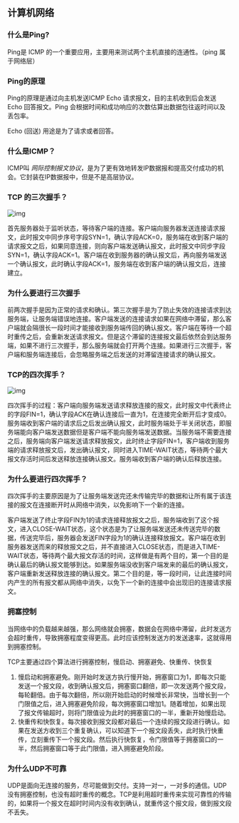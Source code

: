 ## 计算机网络

### 什么是Ping?

Ping是 ICMP 的一个重要应用，主要用来测试两个主机直接的连通性。（ping 属于网络层）

### Ping的原理

Ping的原理是通过向主机发送ICMP Echo 请求报文，目的主机收到后会发送 Echo 回答报文。Ping 会根据时间和成功响应的次数估算出数据包往返时间以及丢包率。

Echo (回送)  用途是为了请求或者回答。

### 什么是ICMP？

ICMP叫 *网际控制报文协议*，是为了更有效地转发IP数据报和提高交付成功的机会。它封装在IP数据报中，但是不是高层协议。

### TCP 的三次握手？

![img](C:\Users\Administrator\Desktop\notes\assets\e92d0ebc-7d46-413b-aec1-34a39602f787.png)

首先服务器处于监听状态，等待客户端的连接。客户端向服务器发送连接请求报文，此时报文中同步序号字段SYN=1，确认字段ACK=0，服务端在收到客户端的请求报文之后，如果同意连接，则向客户端发送确认报文，此时报文中同步字段SYN=1，确认字段ACK=1。客户端在收到服务器的确认报文后，再向服务端发送一个确认报文，此时确认字段ACK=1，服务端在收到客户端的确认报文后，连接建立。

### 为什么要进行三次握手

前两次握手是因为正常的请求和确认。第三次握手是为了防止失效的连接请求到达服务端，让服务端错误地连接。客户端发送的连接请求如果在网络中滞留，那么客户端就会隔很长一段时间才能接收到服务端传回的确认报文。客户端在等待一个超时重传之后，会重新发送请求报文。但是这个滞留的连接报文最后依然会到达服务端，如果不进行三次握手，那么服务端就会打开两个连接。如果进行三次握手，客户端和服务端连接后，会忽略服务端之后发送的对滞留连接请求的确认报文。

### TCP的四次挥手？

![img](C:\Users\Administrator\Desktop\notes\assets\f87afe72-c2df-4c12-ac03-9b8d581a8af8.jpg)

四次挥手的过程：客户端向服务端发送请求释放连接的报文，此时报文中代表终止的字段FIN=1，确认字段ACK在确认连接后一直为1，在连接完全断开后才变成0。服务端收到客户端的请求后之后发出确认报文，此时服务端处于半关闭状态，即服务端能向客户端发送数据但是客户端不能向服务端发送数据。当服务端不需要连接之后，服务端向客户端发送请求释放报文，此时终止字段FIN=1，客户端收到服务端的请求释放报文后，发出确认报文，同时进入TIME-WAIT状态，等待两个最大报文存活时间后发送释放连接确认报文。服务端收到客户端的确认后释放连接。

### 为什么要进行四次挥手？

四次挥手的主要原因是为了让服务端发送完还未传输完毕的数据和让所有属于该连接的报文在连接断开时从网络中消失，以免影响下一个新的连接。

客户端发送了终止字段FIN为1的请求连接释放报文之后，服务端收到了这个报文，进入CLOSE-WAIT状态，这个状态是为了让服务端发送还未传送完毕的数据，传送完毕后，服务器会发送FIN字段为1的确认连接释放报文。客户端在收到服务器发送而来的释放报文之后，并不直接进入CLOSE状态，而是进入TIME-WAIT状态，等待两个最大报文存活的时间，这样做是有两个目的，第一个目的是确认最后的确认报文能够到达。如果服务端没收到客户端发来的最后的确认报文，客户端重新发送释放连接的确认报文。第二个目的是，等一段时间，让此连接时间内产生的所有报文都从网络中消失，以免下一个新的连接中会出现旧的连接请求报文。

### 拥塞控制

当网络中的负载越来越强，那么网络就会拥塞，数据会在网络中滞留，此时发送方会超时重传，导致拥塞程度变得更高。此时应该控制发送方的发送速率，这就得用到拥塞控制。

TCP主要通过四个算法进行拥塞控制，慢启动、拥塞避免、快重传、快恢复

1. 慢启动和拥塞避免。刚开始时发送方执行慢开始，拥塞窗口为1，即每次只能发送一个报文段，收到确认报文后，拥塞窗口翻倍，即一次发送两个报文段，每轮翻倍。由于每次翻倍，所以刚开始启动的时候增长非常快，当增长到一个门限值之后，进入拥塞避免阶段，每次拥塞窗口增加1。随着增加，如果出现了报文传输超时，则将门限值设为此时的拥塞窗口的一半，重新开始慢启动。
2. 快重传和快恢复。每次接收到报文段都对最后一个连续的报文段进行确认。如果在发送方收到三个重复确认，可以知道下一个报文段丢失，此时执行快重传，立刻重传下一个报文段。然后执行快恢复，令门限值等于拥塞窗口的一半，然后拥塞窗口等于此门限值，进入拥塞避免阶段。

### 为什么UDP不可靠

UDP是面向无连接的服务，尽可能做到交付。支持一对一，一对多的通信。UDP没有拥塞控制，也没有超时重传的概念。TCP是利用超时重传来实现可靠性的传输的，如果将一个报文在超时时间内没有收到确认，就重传这个报文段，做到报文段不丢失。

